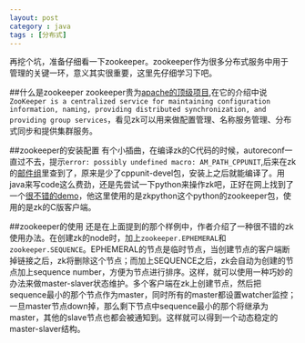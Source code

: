 ```yaml
---
layout: post
category : java
tags : [分布式]
---
```

再挖个坑，准备仔细看一下zookeeper。zookeeper作为很多分布式服务中用于管理的关键一环，意义其实很重要，这里先仔细学习下吧。


##什么是zookeeper
zookeeper贵为[apache的顶级项目](http://zookeeper.apache.org/),在它的介绍中说```ZooKeeper is a centralized service for maintaining configuration information, naming, providing distributed synchronization, and providing group services```，看见zk可以用来做配置管理、名称服务管理、分布式同步和提供集群服务。


##zookeeper的安装配置
有个小插曲，在编译zk的C代码的时候，autoreconf一直过不去，提示` error: possibly undefined macro: AM_PATH_CPPUNIT `,后来在zk的[邮件组](http://zookeeper-user.578899.n2.nabble.com/AM-PATH-CPPUNIT-not-found-in-library-when-doing-autoreconf-and-or-configure-td3628553.html)里查到了，原来是少了cppunit-devel包，安装上之后就能编译了。用java来写code这么费劲，还是先尝试一下python来操作zk吧，正好在网上找到了一个[很不错的demo](http://www.zlovezl.cn/articles/40/)，他这里使用的是zkpython这个python的zookeeper包，使用的是zk的C版客户端。


##zookeeper的使用
还是在上面提到的那个样例中，作者介绍了一种很不错的zk使用办法。在创建zk的node时，加上`zookeeper.EPHEMERAL`和`zookeeper.SEQUENCE`。EPHEMERAL的节点是临时节点，当创建节点的客户端断掉链接之后，zk将删除这个节点；而加上SEQUENCE之后，zk会自动为创建的节点加上sequence number，方便为节点进行排序。这样，就可以使用一种巧妙的办法来做master-slaver状态维护。多个客户端在zk上创建节点，然后把sequence最小的那个节点作为master，同时所有的master都设置watcher监控；一旦master节点down掉，那么剩下节点中sequence最小的那个将继承为master，其他的slave节点也都会被通知到。这样就可以得到一个动态稳定的master-slaver结构。
